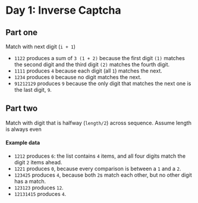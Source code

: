 # Day 1: Inverse Captcha

## Part one
Match with next digit (`i + 1`)

* `1122` produces a sum of `3 (1 + 2)` because the first digit `(1)` matches the second digit and the third digit `(2)` matches the fourth digit.
* `1111` produces `4` because each digit (all `1`) matches the next.
* `1234` produces `0` because no digit matches the next.
* `91212129` produces `9` because the only digit that matches the next one is the last digit, `9`.

## Part two
Match with digit that is halfway (`length/2`) across sequence. Assume length is always even

#### Example data
* `1212` produces `6`: the list contains `4` items, and all four digits match the digit `2` items ahead.
* `1221` produces `0`, because every comparison is between a `1` and a `2`.
* `123425` produces `4`, because both `2`s match each other, but no other digit has a match.
* `123123` produces `12`.
* `12131415` produces `4`.

